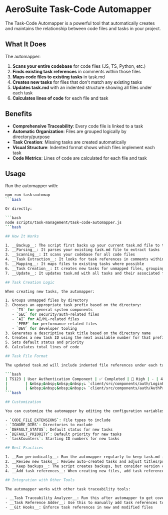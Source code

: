 # AeroSuite Task-Code Automapper

The Task-Code Automapper is a powerful tool that automatically creates and maintains the
relationship between code files and tasks in your project.

## What It Does

The automapper:

1. __Scans your entire codebase__ for code files (JS, TS, Python, etc.)
2. __Finds existing task references__ in comments within those files
3. __Maps code files to existing tasks__ in task.md
4. __Creates new tasks__ for files that don't match any existing tasks
5. __Updates task.md__ with an indented structure showing all files under each task
6. __Calculates lines of code__ for each file and task

## Benefits

- __Comprehensive Traceability__: Every code file is linked to a task
- __Automatic Organization__: Files are grouped logically by directory/purpose
- __Task Creation__: Missing tasks are created automatically
- __Visual Structure__: Indented format shows which files implement each task
- __Code Metrics__: Lines of code are calculated for each file and task

## Usage

Run the automapper with:

```bash
npm run task:automap
```bash

Or directly:

```bash
node scripts/task-management/task-code-automapper.js
```bash

## How It Works

1. __Backup__: The script first backs up your current task.md file to task.md.bak
2. __Parsing__: It parses your existing task.md file to extract tasks
3. __Scanning__: It scans your codebase for all code files
4. __Task Extraction__: It looks for task references in comments within files
5. __Mapping__: It maps files to existing tasks where possible
6. __Task Creation__: It creates new tasks for unmapped files, grouping them by directory
7. __Update__: It updates task.md with all tasks and their associated files

## Task Creation Logic

When creating new tasks, the automapper:

1. Groups unmapped files by directory
2. Chooses an appropriate task prefix based on the directory:
   - `TS` for general system components
   - `SEC` for security/auth-related files
   - `AI` for AI/ML-related files
   - `PERF` for performance-related files
   - `DEV` for developer tooling
3. Generates a descriptive task title based on the directory name
4. Creates a new task ID using the next available number for that prefix
5. Sets default status and priority
6. Calculates total lines of code

## Task File Format

The updated task.md will include indented file references under each task:

```bash
| TS123 | User Authentication Component | ✅ Completed | 🔴 High | - | 450 |
|        | &nbsp;&nbsp;&nbsp;&nbsp;↳ `client/src/components/auth/LoginForm.jsx` | | | | 120 |
|        | &nbsp;&nbsp;&nbsp;&nbsp;↳ `client/src/components/auth/AuthProvider.jsx` | | | | 330 |
```bash

## Customization

You can customize the automapper by editing the configuration variables at the top of the script:

- `CODE_FILE_EXTENSIONS`: File types to include
- `IGNORE_DIRS`: Directories to exclude
- `DEFAULT_STATUS`: Default status for new tasks
- `DEFAULT_PRIORITY`: Default priority for new tasks
- `taskCounters`: Starting ID numbers for new tasks

## Best Practices

1. __Run periodically__: Run the automapper regularly to keep task.md in sync with your code
2. __Review new tasks__: Review auto-created tasks and adjust titles/priorities as needed
3. __Keep backups__: The script creates backups, but consider version controlling task.md
4. __Add task references__: When creating new files, add task references in comments

## Integration with Other Tools

The automapper works with other task traceability tools:

- __Task Traceability Analyzer__: Run this after automapper to get coverage statistics
- __Task Reference Adder__: Use this to manually add task references to specific files
- __Git Hooks__: Enforce task references in new and modified files
